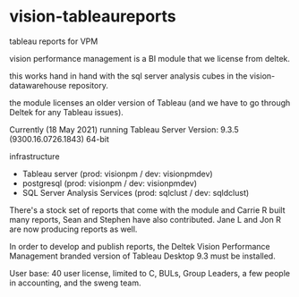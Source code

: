 # vision-tableaureports
tableau reports for VPM

vision performance management is a BI module that we license from deltek. 

this works hand in hand with the sql server analysis cubes in the vision-datawarehouse repository.

the module licenses an older version of Tableau (and we have to go through Deltek for any Tableau issues). 

Currently (18 May 2021) running
Tableau Server Version: 9.3.5 (9300.16.0726.1843) 64-bit

infrastructure
- Tableau server (prod: visionpm / dev: visionpmdev)
- postgresql (prod: visionpm / dev: visionpmdev)
- SQL Server Analysis Services (prod: sqlclust / dev: sqldclust)

There's a stock set of reports that come with the module and Carrie R built many reports, Sean and Stephen have also contributed. Jane L and Jon R are now producing reports as well.

In order to develop and publish reports, the Deltek Vision Performance Management branded version of Tableau Desktop 9.3 must be installed.

User base: 40 user license, limited to C, BULs, Group Leaders, a few people in accounting, and the sweng team. 

